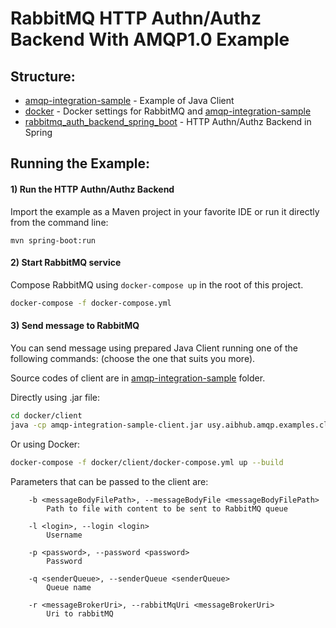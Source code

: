 # RabbitMQ HTTP Authn/Authz Backend With AMQP1.0 Example

## Structure:
* [amqp-integration-sample](amqp-integration-sample) - Example of Java Client 
* [docker](docker) - Docker settings for RabbitMQ and  [amqp-integration-sample](amqp-integration-sample)
* [rabbitmq_auth_backend_spring_boot](rabbitmq_auth_backend_spring_boot) - HTTP Authn/Authz Backend in Spring

## Running the Example:
#### 1) Run the HTTP Authn/Authz Backend

Import the example as a Maven project in your favorite IDE or run it directly from the command line:
``` shell
mvn spring-boot:run
```

#### 2) Start RabbitMQ service
Compose RabbitMQ using `docker-compose up` in the root of this project.
```bash
docker-compose -f docker-compose.yml
```

#### 3) Send message to RabbitMQ
You can send message using prepared Java Client running one of the following commands: (choose the one that suits you more).

Source codes of client are in [amqp-integration-sample](amqp-integration-sample) folder. 

Directly using .jar file:
```bash
cd docker/client
java -cp amqp-integration-sample-client.jar usy.aibhub.amqp.examples.cli.SampleCli send -b message.json -r amqp://localhost:5672 -q TARGET-QUEUE
```
Or using Docker:
```bash
docker-compose -f docker/client/docker-compose.yml up --build
```

Parameters that can be passed to the client are:

        -b <messageBodyFilePath>, --messageBodyFile <messageBodyFilePath>
            Path to file with content to be sent to RabbitMQ queue

        -l <login>, --login <login>
            Username

        -p <password>, --password <password>
            Password

        -q <senderQueue>, --senderQueue <senderQueue>
            Queue name

        -r <messageBrokerUri>, --rabbitMqUri <messageBrokerUri>
            Uri to rabbitMQ
